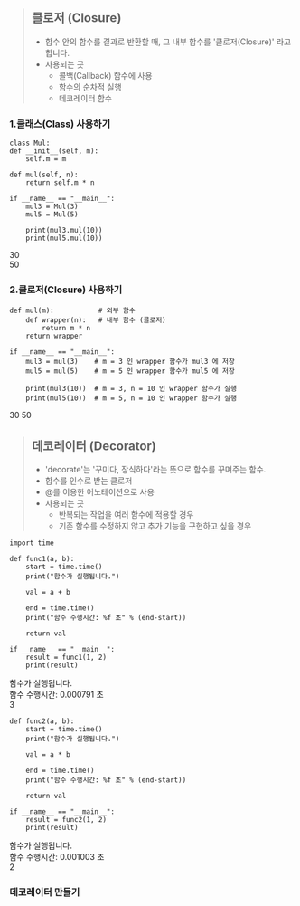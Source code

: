 > ## 클로저 (Closure)
> - 함수 안의 함수를 결과로 반환할 때, 그 내부 함수를 '클로저(Closure)' 라고 합니다.
> - 사용되는 곳
>   - 콜백(Callback) 함수에 사용
>   - 함수의 순차적 실행
>   - 데코레이터 함수

### 1.클래스(Class) 사용하기

    class Mul:
    def __init__(self, m):
        self.m = m

    def mul(self, n):
        return self.m * n

    if __name__ == "__main__":
        mul3 = Mul(3)
        mul5 = Mul(5)

        print(mul3.mul(10)) 
        print(mul5.mul(10)) 

30   
50   

### 2.클로저(Closure) 사용하기

    def mul(m):           # 외부 함수
        def wrapper(n):   # 내부 함수 (클로저)
            return m * n
        return wrapper

    if __name__ == "__main__":
        mul3 = mul(3)    # m = 3 인 wrapper 함수가 mul3 에 저장 
        mul5 = mul(5)    # m = 5 인 wrapper 함수가 mul5 에 저장

        print(mul3(10))  # m = 3, n = 10 인 wrapper 함수가 실행
        print(mul5(10))  # m = 5, n = 10 인 wrapper 함수가 실행

30
50   

> ## 데코레이터 (Decorator)
> - 'decorate'는 '꾸미다, 장식하다'라는 뜻으로 함수를 꾸며주는 함수.
> - 함수를 인수로 받는 클로저
> - @를 이용한 어노테이션으로 사용
> - 사용되는 곳
>   - 반복되는 작업을 여러 함수에 적용할 경우
>   - 기존 함수를 수정하지 않고 추가 기능을 구현하고 싶을 경우

    import time

    def func1(a, b):
        start = time.time()
        print("함수가 실행됩니다.")
    
        val = a + b
    
        end = time.time()
        print("함수 수행시간: %f 초" % (end-start))
    
        return val

    if __name__ == "__main__":
        result = func1(1, 2)
        print(result)

함수가 실행됩니다.   
함수 수행시간: 0.000791 초   
3   

    def func2(a, b):
        start = time.time()
        print("함수가 실행됩니다.")
    
        val = a * b
    
        end = time.time()
        print("함수 수행시간: %f 초" % (end-start))
    
        return val

    if __name__ == "__main__":
        result = func2(1, 2)
        print(result)

함수가 실행됩니다.   
함수 수행시간: 0.001003 초   
2   

### 데코레이터 만들기

    
